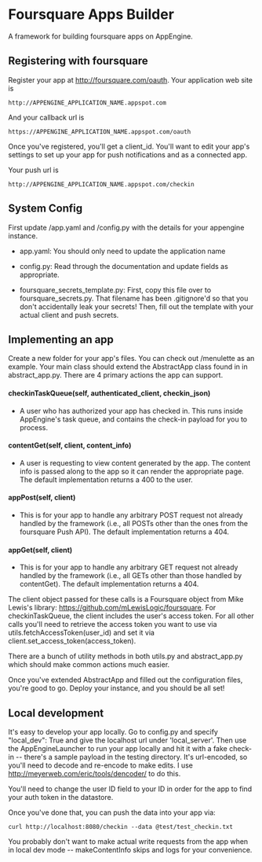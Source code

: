 Foursquare Apps Builder
=============
A framework for building foursquare apps on AppEngine.

Registering with foursquare
-------

Register your app at http://foursquare.com/oauth. Your application web site is

    http://APPENGINE_APPLICATION_NAME.appspot.com

And your callback url is

    https://APPENGINE_APPLICATION_NAME.appspot.com/oauth

Once you've registered, you'll get a client_id. You'll want to edit your
app's settings to set up your app for push notifications and as a connected app.

Your push url is

    http://APPENGINE_APPLICATION_NAME.appspot.com/checkin

System Config
-------

First update /app.yaml and /config.py with the details for your appengine
instance.

* app.yaml: You should only need to update the application name

* config.py: Read through the documentation and update fields as appropriate.

* foursquare_secrets_template.py: First, copy this file over to
foursquare_secrets.py. That filename has been .gitignore'd so that
you don't accidentally leak your secrets! Then, fill out the template
with your actual client and push secrets.

Implementing an app
-------

Create a new folder for your app's files. You can check out /menulette as an
example. Your main class should extend the AbstractApp class found in
in abstract_app.py. There are 4 primary actions the app can support.

#### checkinTaskQueue(self, authenticated_client, checkin_json)
* A user who has authorized your app has checked in. This runs inside AppEngine's
  task queue, and contains the check-in payload for you to process.

#### contentGet(self, client, content_info)
* A user is requesting to view content generated by the app. The content info
is passed along to the app so it can render the appropriate page. The
default implementation returns a 400 to the user.

#### appPost(self, client)
* This is for your app to handle any arbitrary POST request not already handled
by the framework (i.e., all POSTs other than the ones from the foursquare Push API).
The default implementation returns a 404.

#### appGet(self, client)
* This is for your app to handle any arbitrary GET request not already handled
by the framework (i.e., all GETs other than those handled by contentGet). The
default implementation returns a 404.

The client object passed for these calls is a Foursquare object from
Mike Lewis's library: https://github.com/mLewisLogic/foursquare.
For checkinTaskQueue, the client includes the user's access token. For all
other calls you'll need to retrieve the access token you want to use via
utils.fetchAccessToken(user_id) and set it via
client.set_access_token(access_token).

There are a bunch of utility methods in both utils.py and abstract_app.py
which should make common actions much easier.

Once you've extended AbstractApp and filled out the configuration files,
you're good to go. Deploy your instance, and you should be all set!


Local development
-------

It's easy to develop your app locally. Go to config.py and
specify "local_dev": True and give the localhost url under 'local_server'.
Then use the AppEngineLauncher to run your app locally and hit it with a fake
check-in -- there's a sample payload in the testing directory. It's
url-encoded, so you'll need to decode and re-encode to make edits. I use
http://meyerweb.com/eric/tools/dencoder/ to do this.

You'll need to change the user ID field to your ID in order for the app
to find your auth token in the datastore.

Once you've done that, you can push the data into your app via:

    curl http://localhost:8080/checkin --data @test/test_checkin.txt


You probably don't want to make actual write requests from the app when in
local dev mode -- makeContentInfo skips and logs for your convenience.
